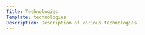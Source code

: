 ```yaml
---
Title: Technologies
Template: technologies
Description: Description of various technologies.
---
```

